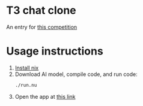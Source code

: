 # T3 chat clone

An entry for [this competition](https://youtube.com/post/UgkxO_Jpwfhq39_dnPgmARTwWJ9TYIlygo18)

# Usage instructions

1. [Install nix](https://nixos.org/download/)
2. Download AI model, compile code, and run code:
   ```sh
   ./run.nu
   ```
3. Open the app at [this link](http://127.0.0.1:8080/)
